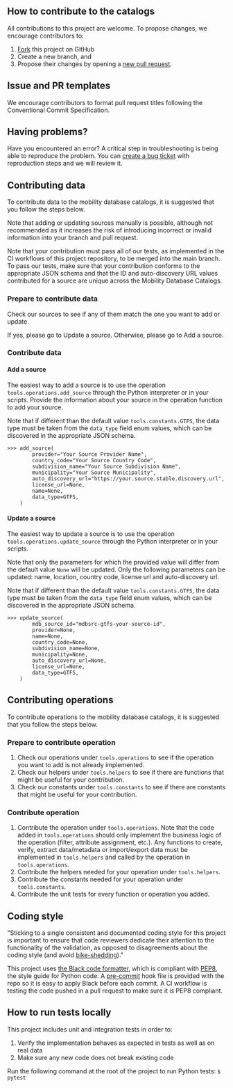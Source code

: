 ## How to contribute to the catalogs
All contributions to this project are welcome. To propose changes, we encourage contributors to:
1. [Fork](https://docs.github.com/en/github/getting-started-with-github/fork-a-repo) this project on GitHub
2. Create a new branch, and
3. Propose their changes by opening a [new pull request](https://docs.github.com/en/github/collaborating-with-issues-and-pull-requests/about-pull-requests).

## Issue and PR templates
We encourage contributors to format pull request titles following the Conventional Commit Specification.

## Having problems?
Have you encountered an error? A critical step in troubleshooting is being able to reproduce the problem. You can [create a bug ticket](https://github.com/MobilityData/mobility-database-catalogs/issues/new?assignees=maximearmstrong&labels=&template=bug_report.md&title=%5BBUG%5D) with reproduction steps and we will review it.

## Contributing data
To contribute data to the mobility database catalogs, it is suggested that you follow the steps below.

Note that adding or updating sources manually is possible, although not recommended as it increases the risk of introducing incorrect or invalid information into your branch and pull request.

Note that your contribution must pass all of our tests, as implemented in the CI workflows of this project repository, to be merged into the main branch. To pass our tests, make sure that your contribution conforms to the appropriate JSON schema and that the ID and auto-discovery URL values contributed for a source are unique across the Mobility Database Catalogs.

### Prepare to contribute data
Check our sources to see if any of them match the one you want to add or update.

If yes, please go to Update a source.
Otherwise, please go to Add a source.

### Contribute data

#### Add a source
The easiest way to add a source is to use the operation `tools.operations.add_source` through the Python interpreter or in your scripts. Provide the information about your source in the operation function to add your source.

Note that if different than the default value `tools.constants.GTFS`, the data type must be taken from the `data_type` field enum values, which can be discovered in the appropriate JSON schema.
```
>>> add_source(
        provider="Your Source Provider Name",
        country_code="Your Source Country Code",
        subdivision_name="Your Source Subdivision Name",
        municipality="Your Source Municipality",
        auto_discovery_url="https://your.source.stable.discovery.url",
        license_url=None,
        name=None,
        data_type=GTFS,
    )
```

#### Update a source
The easiest way to update a source is to use the operation `tools.operations.update_source` through the Python interpreter or in your scripts.

Note that only the parameters for which the provided value will differ from the default value `None` will be updated. Only the following parameters can be updated: name, location, country code, license url and auto-discovery url.

Note that if different than the default value `tools.constants.GTFS`, the data type must be taken from the `data_type` field enum values, which can be discovered in the appropriate JSON schema.

```
>>> update_source(
        mdb_source_id="mdbsrc-gtfs-your-source-id",
        provider=None,
        name=None,
        country_code=None,
        subdivision_name=None,
        municipality=None,
        auto_discovery_url=None,
        license_url=None,
        data_type=GTFS,
    )
```

## Contributing operations
To contribute operations to the mobility database catalogs, it is suggested that you follow the steps below.

### Prepare to contribute operation
1. Check our operations under `tools.operations` to see if the operation you want to add is not already implemented.
2. Check our helpers under `tools.helpers` to see if there are functions that might be useful for your contribution.
3. Check our constants under `tools.constants` to see if there are constants that might be useful for your contribution.

### Contribute operation
1. Contribute the operation under `tools.operations`. Note that the code added in `tools.operations` should only implement the business logic of the operation (filter, attribute assignment, etc.). Any functions to create, verify, extract data/metadata or import/export data must be implemented in `tools.helpers` and called by the operation in `tools.operations`.
2. Contribute the helpers needed for your operation under `tools.helpers`.
3. Contribute the constants needed for your operation under `tools.constants`.
4. Contribute the unit tests for every function or operation you added.

## Coding style
"Sticking to a single consistent and documented coding style for this project is important to ensure that code reviewers dedicate their attention to the functionality of the validation, as opposed to disagreements about the coding style (and avoid [bike-shedding](https://en.wikipedia.org/wiki/Law_of_triviality))."

This project uses [the Black code formatter](https://github.com/psf/black), which is compliant with [PEP8](https://www.python.org/dev/peps/pep-0008/), the style guide for Python code. A [pre-commit](https://pre-commit.com/) hook file is provided with the repo so it is easy to apply Black before each commit. A CI workflow is testing the code pushed in a pull request to make sure it is PEP8 compliant.

## How to run tests locally
This project includes unit and integration tests in order to:
1. Verify the implementation behaves as expected in tests as well as on real data
2. Make sure any new code does not break existing code

Run the following command at the root of the project to run Python tests:
`$ pytest`
